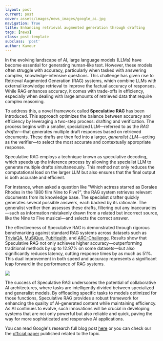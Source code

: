 ```yaml
---
layout: post
current: post
cover: assets/images/news_images/google_ai.jpg
navigation: True
title: Enhancing retrieval augmented generation through drafting
tags: [news]
class: post-template
subclass: 'post'
author: Kavour
---
```


<p> In the evolving landscape of AI, large language models (LLMs) have become essential for generating human-like text. However, these models often struggle with accuracy, particularly when tasked with answering complex, knowledge-intensive questions. This challenge has given rise to Retrieval Augmented Generation (RAG) systems, which combine LLMs with external knowledge retrieval to improve the factual accuracy of responses. While RAG enhances accuracy, it comes with trade-offs in efficiency, especially when dealing with large amounts of retrieved data that require complex reasoning.</p>

<p>To address this, a novel framework called <strong>Speculative RAG</strong> has been introduced. This approach optimizes the balance between accuracy and efficiency by leveraging a two-step process: drafting and verification. The process begins with a smaller, specialized LLM—referred to as the <i>RAG drafter</i>—that generates multiple draft responses based on retrieved documents. These drafts are then fed into a larger, <i>generalist LLM</i>—acting as the verifier—to select the most accurate and contextually appropriate response.</p>

<p>Speculative RAG employs a technique known as speculative decoding, which speeds up the inference process by allowing the specialist LLM to generate multiple drafts simultaneously. This method not only reduces the computational load on the larger LLM but also ensures that the final output is both accurate and efficient.</p>

<p>For instance, when asked a question like "Which actress starred as Doralee Rhodes in the 1980 film Nine to Five?", the RAG system retrieves relevant documents from its knowledge base. The specialist drafter quickly generates several possible answers, each backed by its rationale. The generalist verifier then assesses these drafts, filtering out any inaccuracies—such as information mistakenly drawn from a related but incorrect source, like the Nine to Five musical—and selects the correct answer.</p>

<p>The effectiveness of Speculative RAG is demonstrated through rigorous benchmarking against standard RAG systems across datasets such as <a href='https://aclanthology.org/P17-1147/'>TriviaQA</a>, <a href='https://arxiv.org/abs/2108.00573'>MuSiQue</a>, <a href='https://github.com/neemakot/Health-Fact-Checking'>PubHealth</a>, and <a href='https://allenai.org/data/arc'>ARC-Challenge</a>. Results show that Speculative RAG not only achieves higher accuracy—outperforming traditional methods by up to 12.97% on some datasets—but also significantly reduces latency, cutting response times by as much as 51%. This dual improvement in both speed and accuracy represents a significant leap forward in the performance of RAG systems.</p>

<img src='https://storage.googleapis.com/gweb-research2023-media/images/Speculative_RAG_img2.width-800.png' />

<p>The success of Speculative RAG underscores the potential of collaborative AI architectures, where tasks are intelligently divided between specialized and generalist models. By offloading specific tasks to models optimized for those functions, Speculative RAG provides a robust framework for enhancing the quality of AI-generated content while maintaining efficiency. As AI continues to evolve, such innovations will be crucial in developing systems that are not only powerful but also reliable and quick, paving the way for more sophisticated and responsive AI applications.</p>

<p> You can read Google's research full blog post <a href='https://research.google/blog/speculative-rag-enhancing-retrieval-augmented-generation-through-drafting/'>here</a> or you can check our the <a href='https://arxiv.org/pdf/2407.08223'>official paper</a> published related to the topic.</p>